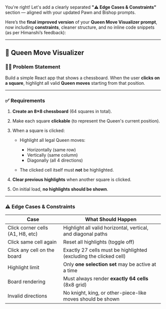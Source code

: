 You're right! Let's add a clearly separated **"⚠️ Edge Cases & Constraints"** section — aligned with your updated Pawn and Bishop prompts.

Here’s the **final improved version** of your **Queen Move Visualizer prompt**, now including **constraints**, cleaner structure, and no inline code snippets (as per Himanshi’s feedback):

---

## 👑 Queen Move Visualizer

### 👨‍🎓 Problem Statement

Build a simple React app that shows a chessboard. When the user **clicks on a square**, highlight all valid **Queen moves** starting from that position.

---

### ✅ Requirements

1. **Create an 8×8 chessboard** (64 squares in total).
2. Make each square **clickable** (to represent the Queen's current position).
3. When a square is clicked:

   * Highlight all legal Queen moves:

     * Horizontally (same row)
     * Vertically (same column)
     * Diagonally (all 4 directions)
   * The clicked cell itself must **not** be highlighted.
4. **Clear previous highlights** when another square is clicked.
5. On initial load, **no highlights should be shown**.

---

### ⚠️ Edge Cases & Constraints

| Case                             | What Should Happen                                                |
| -------------------------------- | ----------------------------------------------------------------- |
| Click corner cells (A1, H8, etc) | Highlight all valid horizontal, vertical, and diagonal paths      |
| Click same cell again            | Reset all highlights (toggle off)                                 |
| Click any cell on the board      | Exactly 27 cells must be highlighted (excluding the clicked cell) |
| Highlight limit                  | Only **one selection set** may be active at a time                |
| Board rendering                  | Must always render **exactly 64 cells** (8x8 grid)                |
| Invalid directions               | No knight, king, or other-piece-like moves should be shown        |


